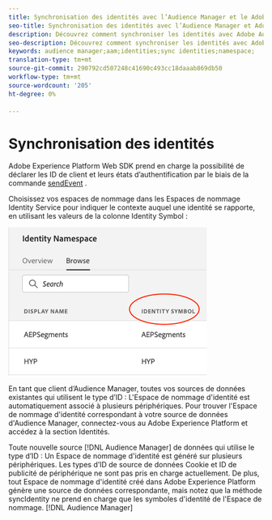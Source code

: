 ```yaml
---
title: Synchronisation des identités avec l’Audience Manager et le Adobe Experience Platform
seo-title: Synchronisation des identités avec l’Audience Manager et Adobe Experience Platform avec Adobe Experience Platform Web SDK
description: Découvrez comment synchroniser les identités avec Adobe Audience Manager avec le SDK Web Experience Platform
seo-description: Découvrez comment synchroniser les identités avec Adobe Audience Manager avec le SDK Web Experience Platform
keywords: audience manager;aam;identities;sync identities;namespace;
translation-type: tm+mt
source-git-commit: 290792cd507248c41690c493cc18daaab869db50
workflow-type: tm+mt
source-wordcount: '205'
ht-degree: 0%

---
```



# Synchronisation des identités

Adobe Experience Platform Web SDK prend en charge la possibilité de déclarer les ID de client et leurs états d’authentification par le biais de la commande [sendEvent](./overview.md#syncing-identities) .

Choisissez vos espaces de nommage dans les Espaces de nommage [](../../identity/../identity-service/namespaces.md) Identity Service pour indiquer le contexte auquel une identité se rapporte, en utilisant les valeurs de la colonne Identity Symbol :

![Vue de l’interface utilisateur Espaces de nommage](../../assets/edge_namespaceUI_identity-symbol.png)

En tant que client d’Audience Manager, toutes vos sources de données existantes qui utilisent le type d’ID : L&#39;Espace de nommage d&#39;identité est automatiquement associé à plusieurs périphériques. Pour trouver l&#39;Espace de nommage d&#39;identité correspondant à votre source de données d&#39;Audience Manager, connectez-vous au Adobe Experience Platform et accédez à la section Identités.

Toute nouvelle source [!DNL Audience Manager] de données qui utilise le type d’ID : Un Espace de nommage d&#39;identité est généré sur plusieurs périphériques. Les types d’ID de source de données Cookie et ID de publicité de périphérique ne sont pas pris en charge actuellement. De plus, tout Espace de nommage d&#39;identité créé dans Adobe Experience Platform génère une source de données correspondante, mais notez que la méthode syncIdentity ne prend en charge que les symboles d&#39;identité de l&#39;Espace de nommage. [!DNL Audience Manager]
